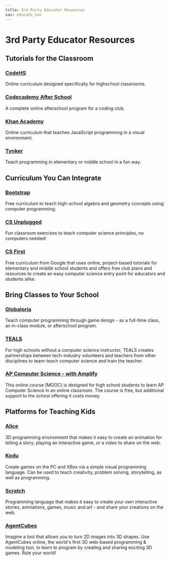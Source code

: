 ```yaml
---
title: 3rd Party Educator Resources
nav: educate_nav
---
```



# 3rd Party Educator Resources


## Tutorials for the Classroom
### [CodeHS](http://www.codehs.com/)
Online curriculum designed specifically for highschool classrooms.

### [Codecademy After School](http://www.codecademy.com/afterschool)
A complete online afterschool program for a coding club.

### [Khan Academy](http://khanacademy.org/cs/programming)
Online curriculum that teaches JavaScript programming in a visual environment.

### [Tynker](http://www.tynker.com/)
Teach programming in elementary or middle school in a fun way.

## Curriculum You Can Integrate

### [Bootstrap](http://www.bootstrapworld.org/)
Free curriculum to teach high-school algebra and geometry concepts using computer programming.

### [CS Unplugged](http://csunplugged.org/)
Fun classroom exercises to teach computer science principles, no computers needed!

### [CS First](http://cs-first.com/)
Free curriculum from Google that uses online, project-based tutorials for elementary and middle school students and offers free club plans and resources to create an easy computer science entry point for educators and students alike.

## Bring Classes to Your School
### [Globaloria](http://www.globaloria.org/)
Teach computer programming through game design - as a full-time class, an in-class module, or afterschool program.

### [TEALS](http://www.tealsk12.org/)
For high schools without a computer science instructor, TEALS creates partnerships between tech-industry volunteers and teachers from other disciplines to team-teach computer science and train the teacher.

### [AP Computer Science - with Amplify](https://users-mooc.amplify.com/)
This online course (MOOC) is designed for high school students to learn AP Computer Science in an online classroom. The course is free, but additional support to the school offering it costs money.

## Platforms for Teaching Kids
### [Alice](http://www.alice.org/)
3D programming environment that makes it easy to create an animation for telling a story, playing an interactive game, or a video to share on the web.

### [Kodu](http://www.kodugamelab.com/)
Create games on the PC and XBox via a simple visual programming language. Can be used to teach creativity, problem solving, storytelling, as well as programming. 

### [Scratch](http://scratched.media.mit.edu/)
Programming language that makes it easy to create your own interactive stories, animations, games, music and art - and share your creations on the web. 

### [AgentCubes](http://www.agentcubesonline.com)
Imagine a tool that allows you to turn 2D images into 3D shapes. Use AgentCubes online, the world's first 3D web-based programming & modeling tool, to learn to program by creating and sharing exciting 3D games. Rule your world!